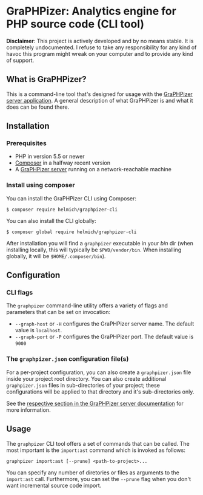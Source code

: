GraPHPizer: Analytics engine for PHP source code (CLI tool)
===========================================================

**Disclaimer**: This project is actively developed and by no means stable. It is
completely undocumented. I refuse to take any responsibility for any kind of
havoc this program might wreak on your computer and to provide any kind of
support.

## What is GraPHPizer?

This is a command-line tool that's designed for usage with the [GraPHPizer
server application](https://github.com/martin-helmich/graphpizer-server). A
general description of what GraPHPizer is and what it does can be found there.

## Installation

### Prerequisites

- PHP in version 5.5 or newer
- [Composer](http://getcomposer.org) in a halfway recent version
- A [GraPHPizer server](https://github.com/martin-helmich/graphpizer-server)
  running on a network-reachable machine

### Install using composer

You can install the GraPHPizer CLI using Composer:

```shellsession
$ composer require helmich/graphpizer-cli
```

You can also install the CLI globally:

```shellsession
$ composer global require helmich/graphpizer-cli
```

After installation you will find a `graphpizer` executable in your *bin* dir
(when installing locally, this will typically be `$PWD/vendor/bin`. When
installing globally, it will be `$HOME/.composer/bin`).

## Configuration

### CLI flags

The `graphpizer` command-line utility offers a variety of flags and parameters
that can be set on invocation:

- `--graph-host` or `-H` configures the GraPHPizer server name. The default
  value is `localhost`.
- `--graph-port` or `-P` configures the GraPHPizer port. The default value is
  `9000`

### The `graphpizer.json` configuration file(s)

For a per-project configuration, you can also create a `graphpizer.json` file
inside your project root directory. You can also create additional
`graphpizer.json` files in sub-directories of your project; these configurations
will be applied to that directory and it's sub-directories only.

See the [respective section in the GraPHPizer server documentation](https://github.com/martin-helmich/graphpizer-server/wiki/Source-import-configuration) for more information.

## Usage

The `graphpizer` CLI tool offers a set of commands that can be called. The most
important is the `import:ast` command which is invoked as follows:

    graphpizer import:ast [--prune] <path-to-project>...

You can specify any number of diretories or files as arguments to the
`import:ast` call. Furthermore, you can set the `--prune` flag when you don't
want incremental source code import.
